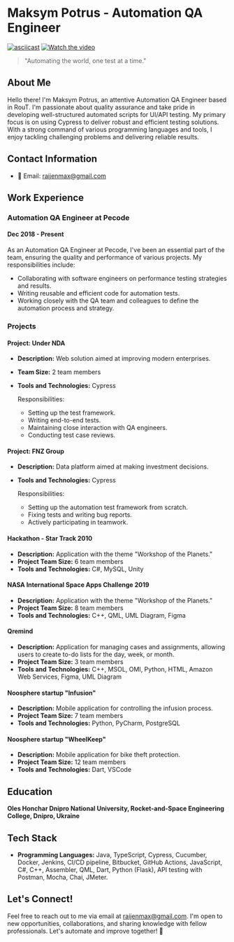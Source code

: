 # Maksym Potrus - Automation QA Engineer

[![asciicast](https://asciinema.org/a/113463.png)](https://youtu.be/8N91bAgxXWE)
[![Watch the video](https://img.youtube.com/vi/8N91bAgxXWE/hqdefault.jpg)](https://www.youtube.com/embed/8N91bAgxXWE)


> "Automating the world, one test at a time."

## About Me

Hello there! I'm Maksym Potrus, an attentive Automation QA Engineer based in RouT. I'm passionate about quality assurance and take pride in developing well-structured automated scripts for UI/API testing. My primary focus is on using Cypress to deliver robust and efficient testing solutions. With a strong command of various programming languages and tools, I enjoy tackling challenging problems and delivering reliable results.

## Contact Information

- 📧 Email: raijenmax@gmail.com

## Work Experience

### Automation QA Engineer at Pecode
#### Dec 2018 - Present

As an Automation QA Engineer at Pecode, I've been an essential part of the team, ensuring the quality and performance of various projects. My responsibilities include:

- Collaborating with software engineers on performance testing strategies and results.
- Writing reusable and efficient code for automation tests.
- Working closely with the QA team and colleagues to define the automation process and strategy.

### Projects

#### Project: Under NDA

- **Description:** Web solution aimed at improving modern enterprises.
- **Team Size:** 2 team members
- **Tools and Technologies:** Cypress

   Responsibilities:
   - Setting up the test framework.
   - Writing end-to-end tests.
   - Maintaining close interaction with QA engineers.
   - Conducting test case reviews.

#### Project: FNZ Group

- **Description:** Data platform aimed at making investment decisions.
- **Tools and Technologies:** Cypress

   Responsibilities:
   - Setting up the automation test framework from scratch.
   - Fixing tests and writing bug reports.
   - Actively participating in teamwork.

#### Hackathon - Star Track 2010

- **Description:** Application with the theme "Workshop of the Planets."
- **Project Team Size:** 6 team members
- **Tools and Technologies:** C#, MySQL, Unity

#### NASA International Space Apps Challenge 2019

- **Description:** Application with the theme "Workshop of the Planets."
- **Project Team Size:** 8 team members
- **Tools and Technologies:** C++, QML, UML Diagram, Figma

#### Qremind

- **Description:** Application for managing cases and assignments, allowing users to create to-do lists for the day, week, or month.
- **Project Team Size:** 3 team members
- **Tools and Technologies:** C++, MSOL, OMI, Python, HTML, Amazon Web Services, Figma, UML Diagram

#### Noosphere startup "Infusion"

- **Description:** Mobile application for controlling the infusion process.
- **Project Team Size:** 7 team members
- **Tools and Technologies:** Python, PyCharm, PostgreSQL

#### Noosphere startup "WheelKeep"

- **Description:** Mobile application for bike theft protection.
- **Project Team Size:** 12 team members
- **Tools and Technologies:** Dart, VSCode

## Education

**Oles Honchar Dnipro National University, Rocket-and-Space Engineering College, Dnipro, Ukraine**

## Tech Stack

- **Programming Languages:** Java, TypeScript, Cypress, Cucumber, Docker, Jenkins, CI/CD pipeline, Bitbucket, GitHub Actions, JavaScript, C#, C++, Assembler, QML, Dart, Python (Flask), API testing with Postman, Mocha, Chai, JMeter.

## Let's Connect!

Feel free to reach out to me via email at raijenmax@gmail.com. I'm open to new opportunities, collaborations, and sharing knowledge with fellow professionals. Let's automate and improve together! 🤝
